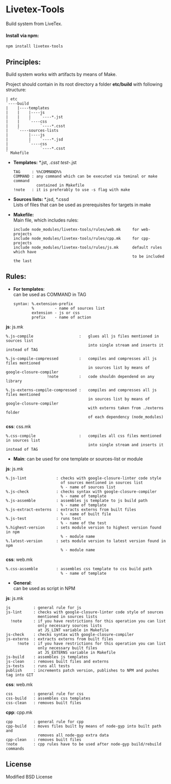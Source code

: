 # Livetex-Tools

Build system from LiveTex.

#### Install via npm:
    npm install livetex-tools


## Principles: 

Build system works with artifacts by means of Make.

Project should contain in its root directory a folder **etc/build** with following structure:

    | etc
    `----build  
    |    |----templates  
    |    |    |----js  
    |    |    |    `----*.jst  
    |    |    `----css  
    |    |         `----*.csst  
    |    `----sources-lists  
    |         |----js  
    |         |    `----*.jsd  
    |         `----css  
    |              `----*.csst  
    ` Makefile  
    
+ **Templates:** *.jst, *.csst test-*.jst
    ```
    TAG     : %%COMMAND%%    
    COMMAND : any command which can be executed via teminal or make command  
              contained in Makefile  
    !note   : it is preferably to use -s flag with make 
    ```

+ **Sources lists:** *.jsd, *.cssd  
Lists of files that can be used as prerequisites for targets in make  

+ **Makefile:**  
Main file, which includes rules:  
    
    ```
    include node_modules/livetex-tools/rules/web.mk     for web-projects  
    include node_modules/livetex-tools/rules/cpp.mk     for cpp-projects  
    include node_modules/livetex-tools/rules/js.mk      default rules which have  
                                                        to be included the last  
    ```

## Rules: 

+ **For templates**:     
can be used as COMMAND in TAG   

    ```
    syntax: %.extension-prefix
            %         - name of sources list
            extension - js or css
            prefix    - name of action
    ```
    
**js**: js.mk    

    %.js-compile                    :   glues all js files mentioned in sources list  
                                        into single stream and inserts it instead of TAG
                                        
    %.js-compile-compressed         :   compiles and compresses all js files mentioned  
                                        in sources list by means of google-closure-compiler  
                      !note         :   code shouldn dependend on any library
                                        
    %.js-externs-compile-compressed :   compiles and compresses all js files mentioned 
                                        in sources list by means of google-closure-compiler   
                                        with externs taken from ./externs folder   
                                        of each dependency (node_modules)
    
**css**: css.mk  

    %.css-compile                   :   compiles all css files mentioned in sources list   
                                        into single stream and inserts it instead of TAG


+ **Main**:
can be used for one template or sources-list or module

**js**: js.mk

    %.js-lint             : checks with google-closure-linter code style
                            of sources mentioned in sources list
                            % - name of sources list
    %.js-check            : checks syntax with google-closure-compiler
                            % - name of template
    %.js-assemble         : assembles js template to js build path
                            % - name of template
    %.js-extract-externs  : extracts externs from built files
                            % - name of built file
    %.js-test             : runs test
                            % - name of the test
    %.highest-version     : sets module version to highest version found in npm
                            % - module name
    %.latest-version      : sets module version to latest version found in npm
                            % - module name

**css**: web.mk

    %.css-assemble        : assembles css template to css build path
                            % - name of template


+ **General**:  
can be used as script in NPM  

**js**: js.mk  
    
    js          : general rule for js  
    js-lint     : checks with google-closure-linter code style of sources  
                  mentioned in sources lists   
      !note     : if you have restrictions for this operation you can list  
                  only necessary sources lists  
                  at JS_LINT variable in Makefile
    js-check    : checks syntax with google-closure-compiler     
    js-externs  : extracts externs from built files   
         !note  : if you have restrictions for this operation you can list  
                  only necessary built files  
                  at JS_EXTERNS variable in Makefile
    js-build    : assembles js templates  
    js-clean    : removes built files and externs
    js-tests    : runs all tests
    publish     : increments patch version, publishes to NPM and pushes tag into GIT  
    
**css**: web.mk     
    
    css         : general rule for css  
    css-build   : assembles css templates  
    css-clean   : removes built files  
    
**cpp**: cpp.mk   
    
    cpp         : general rule for cpp  
    cpp-build   : moves files built by means of node-gyp into built path and  
                  removes all node-gyp extra data  
    cpp-clean   : removes built files  
    !note       : cpp rules have to be used after node-gyp build/rebuild commands  
    
    
## License

Modified BSD License
